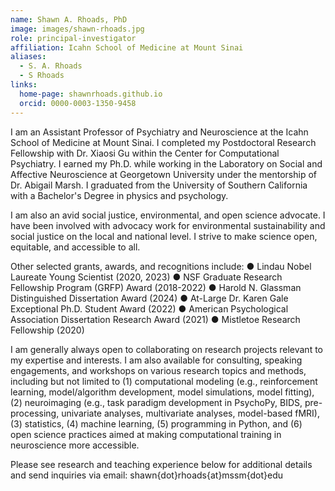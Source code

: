 ```yaml
---
name: Shawn A. Rhoads, PhD
image: images/shawn-rhoads.jpg
role: principal-investigator
affiliation: Icahn School of Medicine at Mount Sinai
aliases:
  - S. A. Rhoads
  - S Rhoads
links:
  home-page: shawnrhoads.github.io
  orcid: 0000-0003-1350-9458
---
```


 I am an Assistant Professor of Psychiatry and Neuroscience at the Icahn School of Medicine at Mount Sinai. I completed my Postdoctoral Research Fellowship with Dr. Xiaosi Gu within the Center for Computational Psychiatry. I earned my Ph.D. while working in the Laboratory on Social and Affective Neuroscience at Georgetown University under the mentorship of Dr. Abigail Marsh. I graduated from the University of Southern California with a Bachelor's Degree in physics and psychology.

I am also an avid social justice, environmental, and open science advocate. I have been involved with advocacy work for environmental sustainability and social justice on the local and national level. I strive to make science open, equitable, and accessible to all. 

Other selected grants, awards, and recognitions include:
● Lindau Nobel Laureate Young Scientist (2020, 2023)
● NSF Graduate Research Fellowship Program (GRFP) Award (2018-2022)
● Harold N. Glassman Distinguished Dissertation Award (2024)
● At-Large Dr. Karen Gale Exceptional Ph.D. Student Award (2022)
● American Psychological Association Dissertation Research Award (2021)
● Mistletoe Research Fellowship (2020) 

 I am generally always open to collaborating on research projects relevant to my expertise and interests. I am also available for consulting, speaking engagements, and workshops on various research topics and methods, including but not limited to (1) computational modeling (e.g., reinforcement learning, model/algorithm development, model simulations, model fitting), (2) neuroimaging (e.g., task paradigm development in PsychoPy, BIDS, pre-processing, univariate analyses, multivariate analyses, model-based fMRI), (3) statistics, (4) machine learning, (5) programming in Python, and (6) open science practices aimed at making computational training in neuroscience more accessible.

Please see research and teaching experience below for additional details and send inquiries via email: shawn{dot}rhoads{at}mssm{dot}edu 